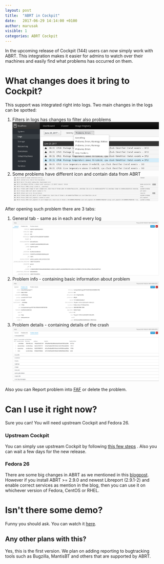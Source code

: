 ```yaml
---
layout: post
title:  "ABRT in Cockpit"
date:   2017-06-29 14:14:00 +0100
author: marusak
visible: 1
categories: ABRT Cockpit
---
```

In the upcoming release of Cockpit (144) users can now simply work with ABRT.
This integration makes it easier for admins to watch over their machines and
easily find what problems has occurred on them.

# What changes does it bring to Cockpit?
This support was integrated right into logs. Two main changes in the logs can
be spotted:
1. Filters in logs has changes to filter also problems
[![cockpit-filters](/assets/cockpit_filters.png)](/assets/cockpit_filters.png)
2. Some problems have different icon and contain data from ABRT
[![cockpit-problems](/assets/cockpit_problems.png)](/assets/cockpit_problems.png)

After opening such problem there are 3 tabs:
1. General tab - same as in each and every log
[![cockpit-general](/assets/cockpit_general.png)](/assets/cockpit_general.png)
2. Problem info - containing basic information about problem
[![cockpit-general](/assets/cockpit_info.png)](/assets/cockpit_info.png)
3. Problem details - containing details of the crash
[![cockpit-general](/assets/cockpit_details.png)](/assets/cockpit_details.png)

Also you can Report problem into [FAF](https://retrace.fedoraproject.org/faf) or delete the problem.

# Can I use it right now?
Sure you can! You will need upstream Cockpit and Fedora 26.
### Upstream Cockpit
You can simply use upstream Cockpit by following
[this few steps](https://github.com/cockpit-project/cockpit/blob/master/HACKING.md#working-on-your-local-machine)
. Also you can wait a few days for the new release.
### Fedora 26
There are some big changes in ABRT as we mentioned in this
[blogpost](https://abrt.github.io/abrt/systemd/core_pattern/2017/03/07/fedora-26-change/).
However if you install ABRT >= 2.9.0 and newest Libreport (2.9.1-2) and enable correct
services as mention in the blog, then you can use it on whichever version of Fedora,
CentOS or RHEL.

# Isn't there some demo?
Funny you should ask. You can watch it [here](https://youtu.be/GSAeLExvFhU).

## Any other plans with this?
Yes, this is the first version. We plan on adding reporting to bugtracking tools
such as Bugzilla, MantisBT and others that are supported by ABRT.
